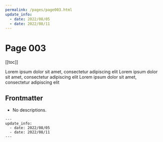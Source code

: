 ```yaml
---
permalink: /pages/page003.html
update_info:
  - date: 2022/08/05
  - date: 2022/08/11
---
```

# Page 003


[[toc]]


Lorem ipsum dolor sit amet, consectetur adipiscing elit
Lorem ipsum dolor sit amet, consectetur adipiscing elit
Lorem ipsum dolor sit amet, consectetur adipiscing elit


## Frontmatter

- No descriptions.

```
---
update_info:
  - date: 2022/08/05
  - date: 2022/08/11
---
```
